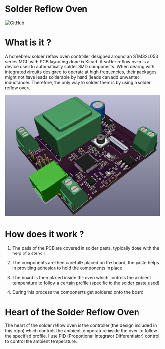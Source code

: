 # Solder Reflow Oven
![GitHub](https://img.shields.io/github/license/1sand0s/Solder_Reflow_Oven_2.0)
 
<h1> What is it ? </h1>
A homebrew solder reflow oven controller designed around an STM32L053 series MCU with PCB layouting done in Kicad. A solder reflow oven is a device used to 
automatically solder SMD components. When dealing with integrated circuits designed to operate at high frequencies, their packages might not have leads solderable by
hand (leads can add unwanted inductance). Therefore, the only way to solder them is by using a solder reflow oven.  
 
![Alt 3D CAD Model](SolderReflow_3D.png)

<h1> How does it work ? </h1>

1. The pads of the PCB are covered in solder paste, typically done with the help of a stencil

2. The components are then carefully placed on the board, the paste helps in providing adhesion to hold the components in place
 
3. The board is then placed inside the oven which controls the ambient temperature to follow a certain profile (specific to the solder paste used)
 
4. During this process the components get soldered onto the board

<h1> Heart of the Solder Reflow Oven </h1>
The heart of the solder reflow oven is the controller (the design included in this repo) which controls the ambient temperature inside the oven to follow the
specified profile. I use PID (Proportional Integrator Differentiator) control to control the ambient temperature.  
